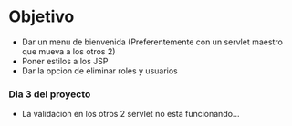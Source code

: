 # Objetivo

- Dar un menu de bienvenida (Preferentemente con un servlet maestro que mueva a los otros 2)
- Poner estilos a los JSP
- Dar la opcion de eliminar roles y usuarios

### Dia 3 del proyecto

- La validacion en los otros 2 servlet no esta funcionando...